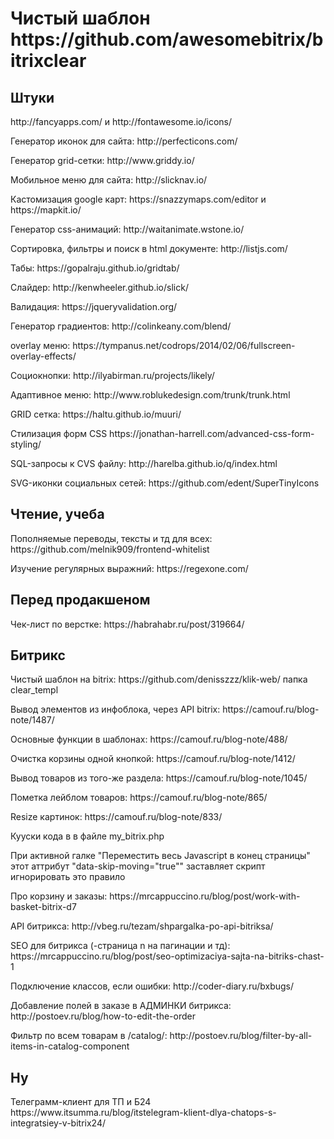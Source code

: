 <h1>Чистый шаблон https://github.com/awesomebitrix/bitrixclear</h1>

<h2>Штуки</h2>
<p>http://fancyapps.com/ и http://fontawesome.io/icons/</p>
<p>Генератор иконок для сайта: http://perfecticons.com/ </p>
<p>Генератор grid-сетки: http://www.griddy.io/</p>
<p>Мобильное меню для сайта: http://slicknav.io/</p>
<p>Кастомизация google карт: https://snazzymaps.com/editor и https://mapkit.io/</p>
<p>Генератор css-анимаций: http://waitanimate.wstone.io/</p>
<p>Сортировка, фильтры и поиск в html документе: http://listjs.com/</p>
<p>Табы: https://gopalraju.github.io/gridtab/</p>
<p>Слайдер: http://kenwheeler.github.io/slick/</p>
<p>Валидация: https://jqueryvalidation.org/</p>
<p>Генератор градиентов: http://colinkeany.com/blend/</p>
<p>overlay меню: https://tympanus.net/codrops/2014/02/06/fullscreen-overlay-effects/</p>
<p>Социокнопки: http://ilyabirman.ru/projects/likely/</p>
<p>Адаптивное меню: http://www.roblukedesign.com/trunk/trunk.html</p>
<p>GRID сетка: https://haltu.github.io/muuri/</p>
<p>Стилизация форм CSS https://jonathan-harrell.com/advanced-css-form-styling/</p>
<p>SQL-запросы к CVS файлу: http://harelba.github.io/q/index.html</p>
<p>SVG-иконки социальных сетей: https://github.com/edent/SuperTinyIcons</p>
<p></p>

<h2>Чтение, учеба</h2>
<p>Пополняемые переводы, тексты и тд для всех: https://github.com/melnik909/frontend-whitelist</p>
<p>Изучение регулярных выражний: https://regexone.com/</p>

<h2>Перед продакшеном</h2>
<p>Чек-лист по верстке: https://habrahabr.ru/post/319664/</p>

<h2>Битрикс</h2>
<p>Чистый шаблон на bitrix: https://github.com/denisszzz/klik-web/ папка clear_templ</p>
<p>Вывод элементов из инфоблока, через API bitrix: https://camouf.ru/blog-note/1487/</p>
<p>Основные функции в шаблонах: https://camouf.ru/blog-note/488/</p>
<p>Очистка корзины одной кнопкой: https://camouf.ru/blog-note/1412/</p>
<p>Вывод товаров из того-же раздела: https://camouf.ru/blog-note/1045/</p>
<p>Пометка лейблом товаров: https://camouf.ru/blog-note/865/</p>
<p>Resize картинок: https://camouf.ru/blog-note/833/</p>
<p>Кууски кода в в файле my_bitrix.php</p>
<p>При активной галке "Переместить весь Javascript в конец страницы" этот аттрибут "data-skip-moving="true"" заставляет скрипт игнорировать это правило</p>
<p>Про корзину и заказы: https://mrcappuccino.ru/blog/post/work-with-basket-bitrix-d7</p>
<p>API битрикса: http://vbeg.ru/tezam/shpargalka-po-api-bitriksa/</p>
<p>SEO для битрикса (-страница n на пагинации и тд): https://mrcappuccino.ru/blog/post/seo-optimizaciya-sajta-na-bitriks-chast-1</p>
<p>Подключение классов, если ошибки: http://coder-diary.ru/bxbugs/</p>
<p>Добавление полей в заказе в АДМИНКИ битрикса: http://postoev.ru/blog/how-to-edit-the-order</p>
<p>Фильтр по всем товарам в /catalog/: http://postoev.ru/blog/filter-by-all-items-in-catalog-component</p>

<h2>Ну</h2>
<p>Телеграмм-клиент для ТП и Б24 https://www.itsumma.ru/blog/itstelegram-klient-dlya-chatops-s-integratsiey-v-bitrix24/</p>
